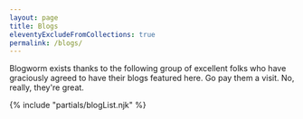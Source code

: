 ```yaml
---
layout: page
title: Blogs
eleventyExcludeFromCollections: true
permalink: /blogs/
---
```


Blogworm exists thanks to the following group of excellent folks who have graciously agreed to have their blogs featured here. Go pay them a visit. No, really, they're great.

{% include "partials/blogList.njk" %}
